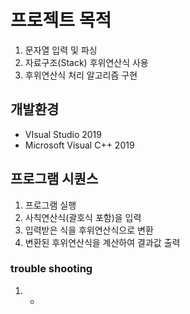 # 프로젝트 목적

1. 문자열 입력 및 파싱
2. 자료구조(Stack) 후위연산식 사용
3. 후위연산식 처리 알고리즘 구현

## 개발환경
- VIsual Studio 2019
- Microsoft Visual C++ 2019

## 프로그램 시퀀스
1. 프로그램 실행
2. 사칙연산식(괄호식 포함)을 입력
3. 입력받은 식을 후위연산식으로 변환
4. 변환된 후위연산식을 계산하여 결과값 출력

### trouble shooting
1. 
   -
   

